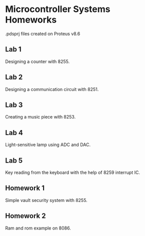 # Microcontroller Systems Homeworks
.pdsprj files created on Proteus v8.6
## Lab 1
Designing a counter with 8255.
## Lab 2
Designing a communication circuit with 8251.
## Lab 3
Creating a music piece with 8253.
## Lab 4
Light-sensitive lamp using ADC and DAC.
## Lab 5
Key reading from the keyboard with the help of 8259 interrupt IC.
## Homework 1
Simple vault security system with  8255.
## Homework 2
Ram and rom example on 8086.
